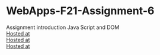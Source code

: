 # WebApps-F21-Assignment-6
Assignment introduction Java Script and DOM
<br>
[Hosted at](https://44-563-webapps-f21.github.io/webapps-f21-assignment-6-karna1244/pass.html)
<br>
[Hosted at](https://44-563-webapps-f21.github.io/webapps-f21-assignment-6-karna1244/arithmetic.html)
<br>
[Hosted at](https://44-563-webapps-f21.github.io/webapps-f21-assignment-6-karna1244/car.html)